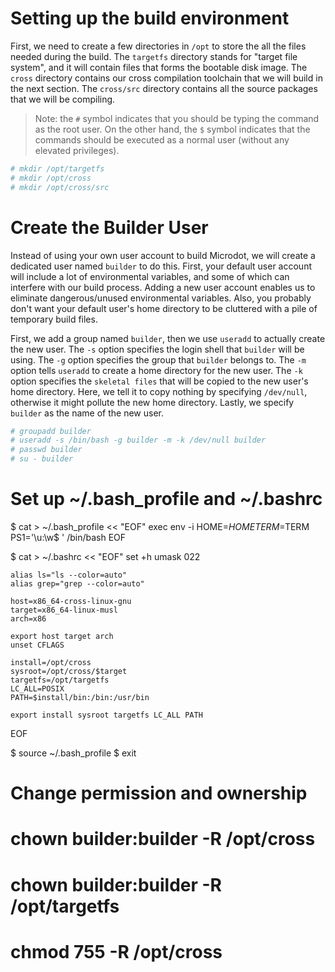 # Setting up the build environment

First, we need to create a few directories in `/opt` to store the all
the files needed during the build. The `targetfs` directory stands for
"target file system", and it will contain files that forms the bootable
disk image. The `cross` directory contains our cross compilation toolchain
that we will build in the next section. The `cross/src` directory contains
all the source packages that we will be compiling. 

> Note: the `#` symbol indicates that you should be typing the command
> as the root user. On the other hand, the `$` symbol indicates that the
> commands should be executed as a normal user (without any elevated 
> privileges).

```bash
# mkdir /opt/targetfs
# mkdir /opt/cross
# mkdir /opt/cross/src
```


# Create the Builder User

Instead of using your own user account to build Microdot, we will create
a dedicated user named `builder` to do this. First, your default user
account will include a lot of environmental variables, and some of which
can interfere with our build process. Adding a new user account enables
us to eliminate dangerous/unused environmental variables. Also, you
probably don't want your default user's home directory to be cluttered
with a pile of temporary build files. 

First, we add a group named `builder`, then we use `useradd` to actually
create the new user. The `-s` option specifies the login shell that
`builder` will be using. The `-g` option specifies the group that `builder`
belongs to. The `-m` option tells `useradd` to create a home directory for
the new user. The `-k` option specifies the `skeletal files` that will
be copied to the new user's home directory. Here, we tell it to copy
nothing by specifying `/dev/null`, otherwise it might pollute the new home
directory. Lastly, we specify `builder` as the name of the new user.

```bash
# groupadd builder
# useradd -s /bin/bash -g builder -m -k /dev/null builder
# passwd builder
# su - builder
```


# Set up ~/.bash\_profile and ~/.bashrc

$ cat > ~/.bash_profile << "EOF"
	exec env -i HOME=$HOME TERM=$TERM PS1='\u:\w\$ ' /bin/bash
EOF

$ cat > ~/.bashrc << "EOF"
	set +h
	umask 022

	alias ls="ls --color=auto"
	alias grep="grep --color=auto"

	host=x86_64-cross-linux-gnu
	target=x86_64-linux-musl
	arch=x86

	export host target arch
	unset CFLAGS

	install=/opt/cross
	sysroot=/opt/cross/$target
	targetfs=/opt/targetfs
	LC_ALL=POSIX
	PATH=$install/bin:/bin:/usr/bin

	export install sysroot targetfs LC_ALL PATH
EOF

$ source ~/.bash_profile
$ exit

# Change permission and ownership

# chown builder:builder -R /opt/cross 
# chown builder:builder -R /opt/targetfs
# chmod 755 -R /opt/cross
